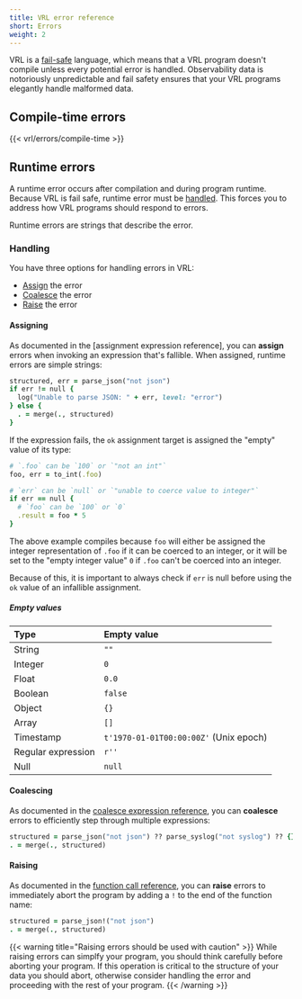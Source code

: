 ```yaml
---
title: VRL error reference
short: Errors
weight: 2
---
```


VRL is a [fail-safe][fail_safety] language, which means that a VRL program doesn't compile unless every potential error is handled. Observability data is notoriously unpredictable and fail safety ensures that your VRL programs elegantly handle malformed data.

## Compile-time errors

{{< vrl/errors/compile-time >}}

## Runtime errors

A runtime error occurs after compilation and during program runtime. Because VRL is fail safe, runtime error must be [handled](#handling). This forces you to address how VRL programs should respond to errors.

Runtime errors are strings that describe the error.

### Handling

You have three options for handling errors in VRL:

* [Assign](#assigning) the error
* [Coalesce](#coalescing) the error
* [Raise](#raising) the error

#### Assigning

As documented in the [assignment expression reference], you can **assign** errors when invoking an expression that's fallible. When assigned, runtime errors are simple strings:

```ruby
structured, err = parse_json("not json")
if err != null {
  log("Unable to parse JSON: " + err, level: "error")
} else {
  . = merge(., structured)
}
```

If the expression fails, the `ok` assignment target is assigned the "empty" value of its type:

```ruby
# `.foo` can be `100` or `"not an int"`
foo, err = to_int(.foo)

# `err` can be `null` or `"unable to coerce value to integer"`
if err == null {
  # `foo` can be `100` or `0`
  .result = foo * 5
}
```

The above example compiles because `foo` will either be assigned the integer representation of `.foo` if it can be coerced to an integer, or it will be set to the "empty integer value" `0` if `.foo` can't be coerced into an integer.

Because of this, it is important to always check if `err` is null before using the `ok` value of an infallible assignment.

##### Empty values

Type | Empty value
:----|:-----------
String | `""`
Integer | `0`
Float | `0.0`
Boolean | `false`
Object | `{}`
Array | `[]`
Timestamp | `t'1970-01-01T00:00:00Z'` (Unix epoch)
Regular expression | `r''`
Null | `null`

#### Coalescing

As documented in the [coalesce expression reference][coalesce], you can **coalesce** errors to efficiently step through multiple expressions:

```ruby
structured = parse_json("not json") ?? parse_syslog("not syslog") ?? {}
. = merge(., structured)
```

#### Raising

As documented in the [function call reference][call], you can **raise** errors to immediately abort the program by adding a `!` to the end of the function name:

```ruby
structured = parse_json!("not json")
. = merge(., structured)
```

{{< warning title="Raising errors should be used with caution" >}}
While raising errors can simplfy your program, you should think carefully before aborting your program. If this operation is critical to the structure of your data you should abort, otherwise consider handling the error and proceeding with the rest of your program.
{{< /warning >}}

[assign]: /docs/reference/vrl/expressions/#assignment
[call]: /docs/reference/vrl/expressions/#function-call
[coalesce]: /docs/reference/vrl/expressions/#coalesce
[fail_safety]: /docs/reference/vrl/#fail-safety
